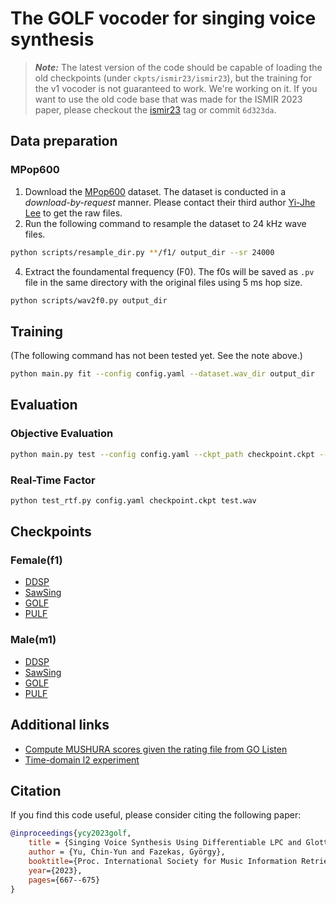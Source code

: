 # The GOLF vocoder for singing voice synthesis

> **_Note:_** The latest version of the code should be capable of loading the old checkpoints (under `ckpts/ismir23/ismir23`), but the training for the v1 vocoder is not guaranteed to work. We're working on it. If you want to use the old code base that was made for the ISMIR 2023 paper, please checkout the [ismir23](https://github.com/yoyololicon/golf/releases/tag/ismir23) tag or commit `6d323da`.


## Data preparation

### MPop600

1. Download the [MPop600](https://ieeexplore.ieee.org/document/9306461) dataset. The dataset is conducted in a _download-by-request_ manner. Please contact their third author [Yi-Jhe Lee](mailto:neil@master-tones.com) to get the raw files.
3. Run the following command to resample the dataset to 24 kHz wave files. 
```bash
python scripts/resample_dir.py **/f1/ output_dir --sr 24000
```
4. Extract the foundamental frequency (F0). The f0s will be saved as `.pv` file in the same directory with the original files using 5 ms hop size.
```bash
python scripts/wav2f0.py output_dir
```

## Training
(The following command has not been tested yet. See the note above.)
```bash
python main.py fit --config config.yaml --dataset.wav_dir output_dir
```

## Evaluation

### Objective Evaluation

```bash
python main.py test --config config.yaml --ckpt_path checkpoint.ckpt --data.duration 6 --data.overlap 0 --data.batch_size 16
```

### Real-Time Factor

```bash
python test_rtf.py config.yaml checkpoint.ckpt test.wav
```

## Checkpoints

### Female(f1)

- [DDSP](ckpts/ismir23/ddsp_f1/)
- [SawSing](ckpts/ismir23/sawsing_f1/)
- [GOLF](ckpts/ismir23/glottal_d_f1/)
- [PULF](ckpts/ismir23/pulse_f1/)

### Male(m1)

- [DDSP](ckpts/ismir23/ddsp_m1/)
- [SawSing](ckpts/ismir23/sawsing_m1/)
- [GOLF](ckpts/ismir23/glottal_d_m1/)
- [PULF](ckpts/ismir23/pulse_m1/)


## Additional links

- [Compute MUSHURA scores given the rating file from GO Listen](notebooks/ismir/mushura.ipynb)
- [Time-domain l2 experiment](notebooks/ismir/time_l2.ipynb)


## Citation

If you find this code useful, please consider citing the following paper:

```bibtex
@inproceedings{ycy2023golf,
    title = {Singing Voice Synthesis Using Differentiable LPC and Glottal-Flow-Inspired Wavetables},
    author = {Yu, Chin-Yun and Fazekas, György},
    booktitle={Proc. International Society for Music Information Retrieval},
    year={2023},
    pages={667--675}
}
```